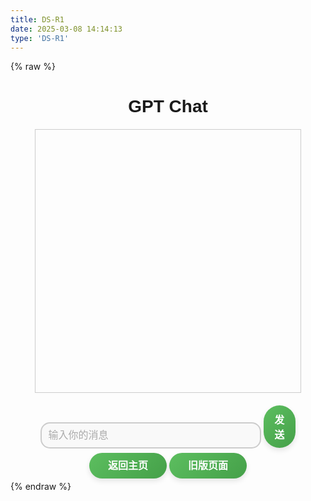 ```yaml
---
title: DS-R1
date: 2025-03-08 14:14:13
type: 'DS-R1'
---
```


{% raw %}

<style>
    #chatbox {
        width: 80%;
        height: 400px;
        border: 1px solid #ccc;
        overflow-y: auto;
        margin: 20px auto;
        padding: 10px;
    }
    #userInput {
        width: 70%;
        padding: 10px;
    }
    #sendButton {
        padding: 10px;
        cursor: pointer;
    }

    .input-box {
        width: 100%;
        /* max-width: 350px; */
        /* 限制最大宽度，适配桌面和移动端 */
        padding: 12px 16px;
        font-size: 16px;
        color: #333;
        border: 2px solid #ccc;
        border-radius: 15px;
        /* 圆角效果 */
        outline: none;
        background: #f9f9f9;
        transition: all 0.3s ease-in-out;
        /* 动画过渡 */
    }
    /* 🌟 聚焦时：边框变色 + 放大 + 高亮效果 */
    .input-box:focus {
        border-color: #4caf50;
        /* 聚焦时边框变绿色 */
        box-shadow: 0 0 8px rgba(76, 175, 80, 0.5);
        /* 高亮阴影 */
        background: #ffffff;
        /* 背景变白 */
    }
    /* 🌟 输入框悬停时：轻微放大 + 阴影 */
    .input-box:hover {
        transform: scale(1.05);
        /* 悬停时放大 */
        box-shadow: 0 10px 20px rgba(0, 0, 0, 0.1);
        /* 悬停时阴影效果 */
    }
    /* 🌟 占位符样式 */
    .input-box::placeholder {
        color: #aaa;
        /* 轻灰色占位符 */
        transition: opacity 0.3s ease-in-out;
    }
    /* 🌟 聚焦时隐藏占位符 */
    .input-box:focus::placeholder {
        opacity: 0;
        /* 聚焦时隐藏占位符 */
    }
    /* 🌟 与下行文本保持合理间距 */
    .input-container {
        display: flex;
        flex-direction: column;
        gap: 12px;
        /* 设置输入框与下行文本的间距 */
    }
    /* 基础按钮样式 */
    .btn {
        width: 15%;
        /* 宽度占满父容器 */
        padding: 12px 20px;
        /* 内边距 */
        border: none;
        /* 去除边框 */
        border-radius: 30px;
        /* 圆角 */
        padding: 12px 30px;

        font-size: 16px;
        /* 字体大小 */
        font-weight: bold;
        /* 字体加粗 */
        text-align: center;
        /* 文字居中 */
        color: #fff;
        /* 文字颜色 */
        background: linear-gradient(135deg, #5cbe5f, #45a049);
        /* 渐变绿色背景 */
        cursor: pointer;
        /* 鼠标指针变成点击手型 */
        transition: all 0.3s ease;
        /* 过渡效果 */
        box-shadow: 0 4px 8px rgba(0, 0, 0, 0.1);
        /* 阴影效果 */
    }
    /* 悬停效果 */
    .btn:hover {
        background: linear-gradient(135deg, #45a049, #388e3c);
        /* 悬停时深绿色渐变 */
        transform: scale(1.2);
        /* 按钮放大 */
        box-shadow: 0 6px 12px rgba(0, 0, 0, 0.15);
        /* 阴影加深 */
    }
    /* 点击效果 */
    .btn:active {
        transform: scale(0.98);
        /* 点击时稍微缩小 */
        box-shadow: 0 4px 8px rgba(0, 0, 0, 0.1);
        /* 还原阴影 */
    }
    /* 禁用状态 */
    .btn:disabled {
        background-color: #ccc;
        /* 灰色背景 */
        cursor: not-allowed;
        /* 禁用时鼠标指针变成不可点击样式 */
        box-shadow: none;
        /* 取消阴影 */
    }
    /* 按钮文本 */
    .btn span {
        font-size: 18px;
    }
</style>

<body>
<span style="font-family: Arial, sans-serif;text-align: center;">
    <h1>GPT Chat</h1>
    <div id="chatbox"></div>
    <div  style="font-family: Arial, sans-serif;text-align: center;">
    <input class="input-box" type="text" id="userInput" placeholder="输入你的消息">
    <button class="btn" style="width: 10%;" id="sendButton">发送</button>
    <p></p>
    <a class="btn" href="https://zjnull.cn" style="text-decoration: none; color: #fff;" target="_blank">返回主页</a>
    <a class="btn" href="index0.html" style="text-decoration: none; color: #fff;" target="_blank">旧版页面</a>
    </div>   
    <script>
        // 🚨 关键配置
        const apiKey = "sk-ba784d45abaa4518b5714f5e74ba9c5b"; // 请替换为有效密钥
        const chatbox = document.getElementById("chatbox");
        const userInput = document.getElementById("userInput");
        const sendButton = document.getElementById("sendButton");
        // 消息展示函数
        function appendMessage(sender, message) {
            const msgDiv = document.createElement("div");
            msgDiv.innerHTML = `<strong>${sender}:</strong> <br>${marked.parse(message)}`;
            chatbox.appendChild(msgDiv);
            chatbox.scrollTop = chatbox.scrollHeight;
        }
        // 发送消息函数
        async function sendMessage() {
            const userMessage = userInput.value.trim();
            if (!userMessage) return;
            appendMessage("我", userMessage);
            userInput.value = "";
            try {
                const response = await fetch("https://api.deepseek.com/v1/chat/completions", {
                    method: "POST",
                    headers: {
                        "Content-Type": "application/json",
                        "Authorization": `Bearer ${apiKey}`,
                        "Accept": "application/json"
                    },
                    body: JSON.stringify({
                        model: "deepseek-reasoner",
                        messages: [{ role: "user", content: userMessage }],
                        temperature: 0.5
                    })
                });
                // 处理HTTP错误状态码
                if (!response.ok) {
                    throw new Error(`HTTP错误 ${response.status}`);
                }
                const data = await response.json();
                if (data.choices?.[0]?.message?.content) {
                    appendMessage("DeepSeek", data.choices[0].message.content);
                } else {
                    appendMessage("错误", "响应结构异常：" + JSON.stringify(data));
                }
            } catch (error) {
                appendMessage("错误", `请求失败: ${error.message}`);
            }
        }
        // 事件绑定
        sendButton.addEventListener("click", sendMessage);
        userInput.addEventListener("keypress", (event) => {
            if (event.key === "Enter") sendMessage();
        });
    </script>
</span>
</body>

{% endraw %}
